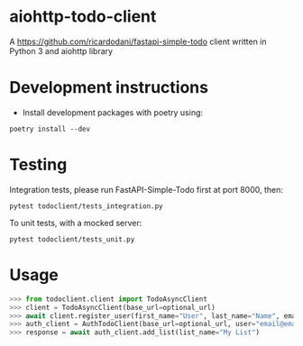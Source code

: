 # aiohttp-todo-client
A https://github.com/ricardodani/fastapi-simple-todo client written in Python 3 and aiohttp library

# Development instructions

- Install development packages with poetry using:

```
poetry install --dev
```

# Testing


Integration tests, please run FastAPI-Simple-Todo first at port 8000, then:

```
pytest todoclient/tests_integration.py
```


To unit tests, with a mocked server:

```
pytest todoclient/tests_unit.py
```

# Usage

```python
>>> from todoclient.client import TodoAsyncClient
>>> client = TodoAsyncClient(base_url=optional_url)
>>> await client.register_user(first_name="User", last_name="Name", email="email@email.com", password="123")
>>> auth_client = AuthTodoClient(base_url=optional_url, user="email@email.com", password="123")
>>> response = await auth_client.add_list(list_name="My List")
```
